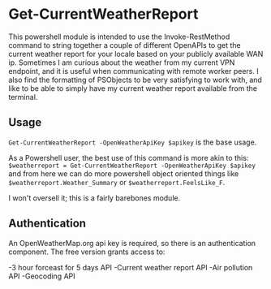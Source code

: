 # Get-CurrentWeatherReport

This powershell module is intended to use the Invoke-RestMethod command to string together a couple of different OpenAPIs to get the current weather report for your locale based on your publicly available WAN ip. Sometimes I am curious about the weather from my current VPN endpoint, and it is useful when communicating with remote worker peers. I also find the formatting of PSObjects to be very satisfying to work with, and like to be able to simply have my current weather report available from the terminal.

## Usage
`Get-CurrentWeatherReport -OpenWeatherApiKey $apikey`
is the base usage.

As a Powershell user, the best use of this command is more akin to this:
`$weatherreport = Get-CurrentWeatherReport -OpenWeatherApiKey $apikey`
and from here we can do more powershell object oriented things like `$weatherreport.Weather_Summary` or `$weatherreport.FeelsLike_F`. 

I won't oversell it; this is a fairly barebones module. 

## Authentication
An OpenWeatherMap.org api key is required, so there is an authentication component. The free version grants access to:

-3 hour forceast for 5 days API
-Current weather report API
-Air pollution API 
-Geocoding API

